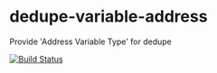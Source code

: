 dedupe-variable-address
=======================

Provide 'Address Variable Type' for dedupe

[![Build Status](https://travis-ci.org/datamade/dedupe-variable-name.svg?branch=master)](https://travis-ci.org/datamade/dedupe-variable-address)
